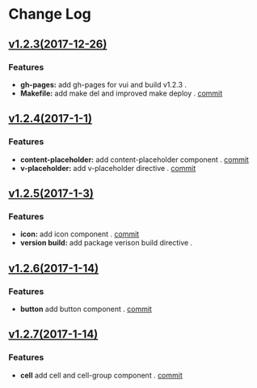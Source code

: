 # Change Log

## [v1.2.3(2017-12-26)](https://github.com/Brickies/vui/tree/v1.2.3)

### Features

- **gh-pages:** add gh-pages for vui and build v1.2.3 .
- **Makefile:** add make del and improved make deploy . [commit](https://github.com/Brickies/vui/commit/a60123150cfc994a9f0a581d63d11850ae05ab1d)


## [v1.2.4(2017-1-1)](https://github.com/Brickies/vui/tree/v1.2.4)

### Features

- **content-placeholder:** add content-placeholder component . [commit](https://github.com/Brickies/vui/commit/1399a5df2975bde63f448b47164bd061c1751fa6)
- **v-placeholder:** add v-placeholder directive . [commit](https://github.com/Brickies/vui/commit/610d0395f6926ca2f10d328102e67241547a8709)


## [v1.2.5(2017-1-3)](https://github.com/Brickies/vui/tree/v1.2.5)

### Features

- **icon:** add icon component . [commit](https://github.com/Brickies/vui/commit/fb71e1f5ff5037eed1c6b02df30126c0642ffe7d)
- **version build:** add package verison build directive . 

## [v1.2.6(2017-1-14)](https://github.com/Brickies/vui/tree/v1.2.6)

### Features

- **button** add button component . [commit](https://github.com/Brickies/vui/commit/bc0e69a337b671f7e50543047363e84f3b7d5876)

## [v1.2.7(2017-1-14)](https://github.com/Brickies/vui/tree/v1.2.7)

### Features

- **cell** add cell and cell-group component . [commit](https://github.com/Brickies/vui/commit/5bc4b65cb2560738b43cbfae24f35e8fc28f181c)
